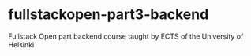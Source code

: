 # fullstackopen-part3-backend
Fullstack Open part backend course taught by ECTS of the University of Helsinki 
